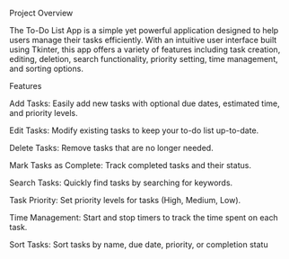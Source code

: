 Project Overview

The To-Do List App is a simple yet powerful application designed to help users manage their tasks efficiently. With an intuitive user interface built using Tkinter, this app offers a variety of features including task creation, editing, deletion, search functionality, priority setting, time management, and sorting options.

Features

Add Tasks: Easily add new tasks with optional due dates, estimated time, and priority levels.

Edit Tasks: Modify existing tasks to keep your to-do list up-to-date.

Delete Tasks: Remove tasks that are no longer needed.

Mark Tasks as Complete: Track completed tasks and their status.

Search Tasks: Quickly find tasks by searching for keywords.

Task Priority: Set priority levels for tasks (High, Medium, Low).

Time Management: Start and stop timers to track the time spent on each task.

Sort Tasks: Sort tasks by name, due date, priority, or completion statu
